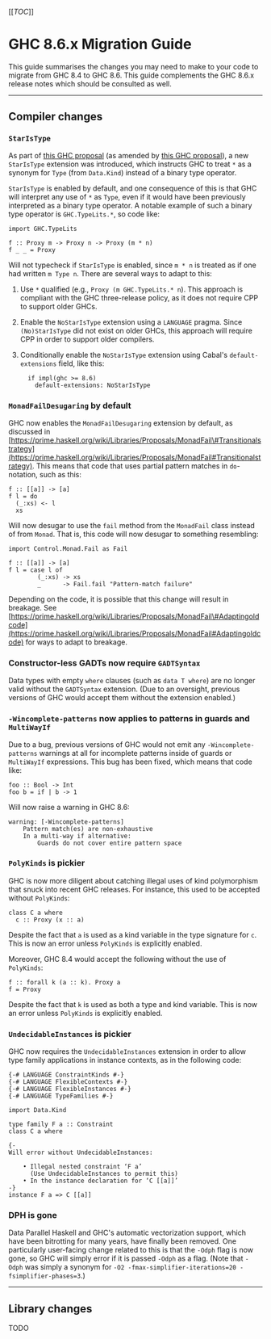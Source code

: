 [[_TOC_]]

# GHC 8.6.x Migration Guide


This guide summarises the changes you may need to make to your code to migrate from GHC 8.4 to GHC 8.6. This guide complements the GHC 8.6.x release notes which should be consulted as well.

---

## Compiler changes

### `StarIsType`



As part of [this GHC proposal](https://github.com/ghc-proposals/ghc-proposals/blob/05721788de9ab6538def68c3c2c9dec50c9f24a8/proposals/0020-no-type-in-type.rst) (as amended by [ this GHC proposal](https://github.com/ghc-proposals/ghc-proposals/pull/146)), a new `StarIsType` extension was introduced, which instructs GHC to treat `*` as a synonym for `Type` (from `Data.Kind`) instead of a binary type operator.



`StarIsType` is enabled by default, and one consequence of this is that GHC will interpret any use of `*` as `Type`, even if it would have been previously interpreted as a binary type operator. A notable example of such a binary type operator is `GHC.TypeLits.*`, so code like:


```
import GHC.TypeLits

f :: Proxy m -> Proxy n -> Proxy (m * n)
f _ _ = Proxy
```


Will not typecheck if `StarIsType` is enabled, since `m * n` is treated as if one had written `m Type n`. There are several ways to adapt to this:

1. Use `*` qualified (e.g., `Proxy (m GHC.TypeLits.* n`). This approach is compliant with the GHC three-release policy, as it does not require CPP to support older GHCs.
2. Enable the `NoStarIsType` extension using a `LANGUAGE` pragma. Since `(No)StarIsType` did not exist on older GHCs, this approach will require CPP in order to support older compilers.
3. Conditionally enable the `NoStarIsType` extension using Cabal's `default-extensions` field, like this:

   ```
     if impl(ghc >= 8.6)
       default-extensions: NoStarIsType
   ```

### `MonadFailDesugaring` by default



GHC now enables the `MonadFailDesugaring` extension by default, as discussed in [https://prime.haskell.org/wiki/Libraries/Proposals/MonadFail\#Transitionalstrategy](https://prime.haskell.org/wiki/Libraries/Proposals/MonadFail#Transitionalstrategy). This means that code that uses partial pattern matches in `do`-notation, such as this:


```
f :: [[a]] -> [a]
f l = do
  (_:xs) <- l
  xs
```


Will now desugar to use the `fail` method from the `MonadFail` class instead of from `Monad`. That is, this code will now desugar to something resembling:


```
import Control.Monad.Fail as Fail

f :: [[a]] -> [a]
f l = case l of
        (_:xs) -> xs
        _      -> Fail.fail "Pattern-match failure"
```


Depending on the code, it is possible that this change will result in breakage. See [https://prime.haskell.org/wiki/Libraries/Proposals/MonadFail\#Adaptingoldcode](https://prime.haskell.org/wiki/Libraries/Proposals/MonadFail#Adaptingoldcode) for ways to adapt to breakage.

### Constructor-less GADTs now require `GADTSyntax`


Data types with empty `where` clauses (such as `data T where`) are no longer valid without the `GADTSyntax` extension. (Due to an oversight, previous versions of GHC would accept them without the extension enabled.)

### `-Wincomplete-patterns` now applies to patterns in guards and `MultiWayIf`



Due to a bug, previous versions of GHC would not emit any `-Wincomplete-patterns` warnings at all for incomplete patterns inside of guards or `MultiWayIf` expressions. This bug has been fixed, which means that code like:


```
foo :: Bool -> Int
foo b = if | b -> 1
```


Will now raise a warning in GHC 8.6:

```
warning: [-Wincomplete-patterns]
    Pattern match(es) are non-exhaustive
    In a multi-way if alternative:
        Guards do not cover entire pattern space
```

### `PolyKinds` is pickier



GHC is now more diligent about catching illegal uses of kind polymorphism that snuck into recent GHC releases. For instance, this used to be accepted without `PolyKinds`:


```
class C a where
  c :: Proxy (x :: a)
```


Despite the fact that `a` is used as a kind variable in the type signature for `c`. This is now an error unless `PolyKinds` is explicitly enabled.



Moreover, GHC 8.4 would accept the following without the use of `PolyKinds`:


```
f :: forall k (a :: k). Proxy a
f = Proxy
```


Despite the fact that `k` is used as both a type and kind variable. This is now an error unless `PolyKinds` is explicitly enabled.

### `UndecidableInstances` is pickier



GHC now requires the `UndecidableInstances` extension in order to allow type family applications in instance contexts, as in the following code:


```
{-# LANGUAGE ConstraintKinds #-}
{-# LANGUAGE FlexibleContexts #-}
{-# LANGUAGE FlexibleInstances #-}
{-# LANGUAGE TypeFamilies #-}

import Data.Kind

type family F a :: Constraint
class C a where

{-
Will error without UndecidableInstances:

    • Illegal nested constraint ‘F a’
      (Use UndecidableInstances to permit this)
    • In the instance declaration for ‘C [[a]]’
-}
instance F a => C [[a]]
```

### DPH is gone



Data Parallel Haskell and GHC's automatic vectorization support, which have been bitrotting for many years, have finally been removed. One particularly user-facing change related to this is that the `-Odph` flag is now gone, so GHC will simply error if it is passed `-Odph` as a flag. (Note that `-Odph` was simply a synonym for `-O2 -fmax-simplifier-iterations=20 -fsimplifier-phases=3`.)


---


## Library changes



TODO


